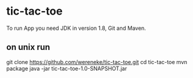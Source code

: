 # tic-tac-toe

To run App you need JDK in version 1.8, Git and Maven.

on unix run 
----
git clone https://github.com/wereneke/tic-tac-toe.git
cd tic-tac-toe
mvn package
java -jar tic-tac-toe-1.0-SNAPSHOT.jar
